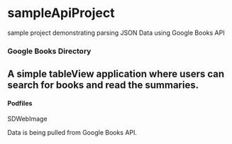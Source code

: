# sampleApiProject
sample project demonstrating parsing JSON Data using Google Books API

### Google Books Directory
## A simple tableView application where users can search for books and read the summaries. 
#### Podfiles
SDWebImage

Data is being pulled from Google Books API. 
